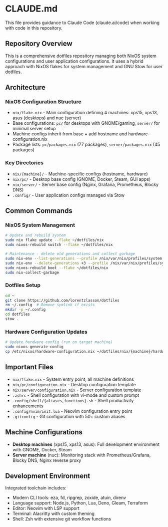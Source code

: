 # CLAUDE.md

This file provides guidance to Claude Code (claude.ai/code) when working with code in this repository.

## Repository Overview

This is a comprehensive dotfiles repository managing both NixOS system configurations and user application configurations. It uses a hybrid approach with NixOS flakes for system management and GNU Stow for user dotfiles.

## Architecture

### NixOS Configuration Structure
- `nix/flake.nix` - Main configuration defining 4 machines: xps15, xps13, asus (desktops) and nuc (server)
- Base configurations: `pc/` for desktops with GNOME/gaming, `server/` for minimal server setup
- Machine configs inherit from base + add hostname and hardware-configuration.nix
- Package lists: `pc/packages.nix` (77 packages), `server/packages.nix` (45 packages)

### Key Directories
- `nix/{machine}/` - Machine-specific configs (hostname, hardware)
- `nix/pc/` - Desktop base config (GNOME, Docker, Steam, GUI apps)  
- `nix/server/` - Server base config (Nginx, Grafana, Prometheus, Blocky DNS)
- `.config/` - User application configs managed via Stow

## Common Commands

### NixOS System Management
```bash
# Update and rebuild system
sudo nix flake update --flake ~/dotfiles/nix
sudo nixos-rebuild switch --flake ~/dotfiles/nix

# Maintenance - delete old generations and collect garbage
sudo nix-env --list-generations --profile /nix/var/nix/profiles/system
sudo nix-env --delete-generations +3 --profile /nix/var/nix/profiles/system
sudo nixos-rebuild boot --flake ~/dotfiles/nix
sudo nix-collect-garbage
```

### Dotfiles Setup
```bash
cd ~
git clone https://github.com/lorentzlasson/dotfiles
rm ~/.config  # Remove symlink if exists
mkdir -p ~/.config
cd dotfiles
stow .
```

### Hardware Configuration Updates
```bash
# Update hardware config (run on target machine)
sudo nixos-generate-config
cp /etc/nixos/hardware-configuration.nix ~/dotfiles/nix/{machine}/hardware-configuration.nix
```

## Important Files

- `nix/flake.nix` - System entry point, all machine definitions
- `nix/pc/configuration.nix` - Desktop configuration template
- `nix/server/configuration.nix` - Server configuration template  
- `.zshrc` - Shell configuration with vi-mode and custom prompt
- `.config/shell/{aliases,functions}.sh` - Shell productivity enhancements
- `.config/nvim/init.lua` - Neovim configuration entry point
- `.gitconfig` - Git configuration with 50+ custom aliases

## Machine Configurations

- **Desktop machines** (xps15, xps13, asus): Full development environment with GNOME, Docker, Steam
- **Server machine** (nuc): Monitoring stack with Prometheus/Grafana, Blocky DNS, Nginx reverse proxy

## Development Environment

Integrated toolchain includes:
- Modern CLI tools: eza, fd, ripgrep, zoxide, atuin, direnv
- Language support: Node.js, Python, Lua, Deno, Gleam, Terraform  
- Editor: Neovim with LSP support
- Terminal: Alacritty with custom theming
- Shell: Zsh with extensive git workflow functions